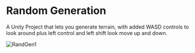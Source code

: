 # Random Generation

A Unity Project that lets you generate terrain, with added WASD controls to look around plus left control and left shift look move up and down.

![RandGen1](https://user-images.githubusercontent.com/74564582/207049610-deabbd76-a83e-4d4e-8cfd-50a928cf6a16.gif)
